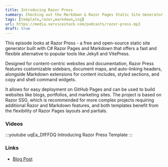 ```yaml
---
title: Introducing Razor Press
summary: Checking out the Markdown & Razor Pages Static Site Generator for beautiful fast Content & Documentation
tags: [template,razor,markdown,ssg]
url: https://media.servicestack.com/podcasts/razor-press.mp3
draft: true
---
```


This episode looks at Razor Press - a free and open-source static site generator built with 
C# Razor Pages and Markdown that offers a fast and flexible alternative to popular tools 
like Jekyll and VitePress. 

Designed for content-centric websites and documentation, Razor Press features customizable 
sidebars, document maps, and auto-linking headers, alongside Markdown extensions for 
content includes, styled sections, and copy and shell command widgets. 

It allows for easy deployment on GitHub Pages and can be used to build websites like blogs, 
portfolios, and marketing sites. The project is based on Razor SSG, which is recommended 
for more complex projects requiring additional Razor and Markdown features, and 
both templates benefit from the flexibility of Razor Pages layouts and partials.

### Videos

:::youtube uqEa_DfFFDQ
Introducing Razor Press Template
:::

### Links

- [Blog Post](/posts/razor-press)
